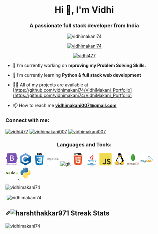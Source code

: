 

<h1 align="center">Hi 👋, I'm Vidhi</h1>
<h3 align="center">A passionate full stack developer from India</h3>

<p align="center"> <img src="https://komarev.com/ghpvc/?username=vidhimakani74&label=Profile%20views&color=0e75b6&style=flat" alt="vidhimakani74" /> </p>

<p align="center"> <a href="https://github.com/ryo-ma/github-profile-trophy"><img src="https://github-profile-trophy.vercel.app/?username=vidhimakani74" alt="vidhimakani74" /></a> </p>

<p align="center"> <a href="https://twitter.com/vidhi477" target="blank"><img src="https://img.shields.io/twitter/follow/vidhi477?logo=twitter&style=for-the-badge" alt="vidhi477" /></a> </p>

- 🔭 I’m currently working on **mproving my Problem Solving Skills.**

- 🌱 I’m currently learning **Python & full stack web development**

- 👨‍💻 All of my projects are available at [https://github.com/vidhimakani74/VidhiMakani_Portfolio](https://github.com/vidhimakani74/VidhiMakani_Portfolio)

- 📫 How to reach me **vidhimakani007@gmail.com**

<h3 align="left">Connect with me:</h3>
<p align="left">
<a href="https://twitter.com/vidhi477" target="blank"><img align="center" src="https://raw.githubusercontent.com/rahuldkjain/github-profile-readme-generator/master/src/images/icons/Social/twitter.svg" alt="vidhi477" height="30" width="40" /></a>
<a href="https://www.codechef.com/users/vidhimakani007" target="blank"><img align="center" src="https://cdn.jsdelivr.net/npm/simple-icons@3.1.0/icons/codechef.svg" alt="vidhimakani007" height="30" width="40" /></a>
<a href="https://www.hackerrank.com/vidhimakani007" target="blank"><img align="center" src="https://raw.githubusercontent.com/rahuldkjain/github-profile-readme-generator/master/src/images/icons/Social/hackerrank.svg" alt="vidhimakani007" height="30" width="40" /></a>
</p>

<h3 align="center">Languages and Tools:</h3>
<p align="left"> <a href="https://getbootstrap.com" target="_blank" rel="noreferrer"> <img src="https://raw.githubusercontent.com/devicons/devicon/master/icons/bootstrap/bootstrap-plain-wordmark.svg" alt="bootstrap" width="40" height="40"/> </a> <a href="https://www.cprogramming.com/" target="_blank" rel="noreferrer"> <img src="https://raw.githubusercontent.com/devicons/devicon/master/icons/c/c-original.svg" alt="c" width="40" height="40"/> </a> <a href="https://www.w3schools.com/css/" target="_blank" rel="noreferrer"> <img src="https://raw.githubusercontent.com/devicons/devicon/master/icons/css3/css3-original-wordmark.svg" alt="css3" width="40" height="40"/> </a> <a href="https://expressjs.com" target="_blank" rel="noreferrer"> <img src="https://raw.githubusercontent.com/devicons/devicon/master/icons/express/express-original-wordmark.svg" alt="express" width="40" height="40"/> </a> <a href="https://git-scm.com/" target="_blank" rel="noreferrer"> <img src="https://www.vectorlogo.zone/logos/git-scm/git-scm-icon.svg" alt="git" width="40" height="40"/> </a> <a href="https://www.w3.org/html/" target="_blank" rel="noreferrer"> <img src="https://raw.githubusercontent.com/devicons/devicon/master/icons/html5/html5-original-wordmark.svg" alt="html5" width="40" height="40"/> </a> <a href="https://www.java.com" target="_blank" rel="noreferrer"> <img src="https://raw.githubusercontent.com/devicons/devicon/master/icons/java/java-original.svg" alt="java" width="40" height="40"/> </a> <a href="https://developer.mozilla.org/en-US/docs/Web/JavaScript" target="_blank" rel="noreferrer"> <img src="https://raw.githubusercontent.com/devicons/devicon/master/icons/javascript/javascript-original.svg" alt="javascript" width="40" height="40"/> </a> <a href="https://www.linux.org/" target="_blank" rel="noreferrer"> <img src="https://raw.githubusercontent.com/devicons/devicon/master/icons/linux/linux-original.svg" alt="linux" width="40" height="40"/> </a> <a href="https://www.mongodb.com/" target="_blank" rel="noreferrer"> <img src="https://raw.githubusercontent.com/devicons/devicon/master/icons/mongodb/mongodb-original-wordmark.svg" alt="mongodb" width="40" height="40"/> </a> <a href="https://www.mysql.com/" target="_blank" rel="noreferrer"> <img src="https://raw.githubusercontent.com/devicons/devicon/master/icons/mysql/mysql-original-wordmark.svg" alt="mysql" width="40" height="40"/> </a> <a href="https://nodejs.org" target="_blank" rel="noreferrer"> <img src="https://raw.githubusercontent.com/devicons/devicon/master/icons/nodejs/nodejs-original-wordmark.svg" alt="nodejs" width="40" height="40"/> </a> <a href="https://www.python.org" target="_blank" rel="noreferrer"> <img src="https://raw.githubusercontent.com/devicons/devicon/master/icons/python/python-original.svg" alt="python" width="40" height="40"/> </a> </p>

<p><img align="center" src="https://github-readme-stats.vercel.app/api/top-langs?username=vidhimakani74&show_icons=true&locale=en&layout=compact" alt="vidhimakani74" /></p>

<p>&nbsp;<img align="center" src="https://github-readme-stats.vercel.app/api?username=vidhimakani74&show_icons=true&locale=en" alt="vidhimakani74" /></p>
<h2 dir="auto"><a id="user-content--streak-stats" class="anchor" aria-hidden="true" href="#-streak-stats"><svg class="octicon octicon-link" viewBox="0 0 16 16" version="1.1" width="16" height="16" aria-hidden="true"><path fill-rule="evenodd" d="M7.775 3.275a.75.75 0 001.06 1.06l1.25-1.25a2 2 0 112.83 2.83l-2.5 2.5a2 2 0 01-2.83 0 .75.75 0 00-1.06 1.06 3.5 3.5 0 004.95 0l2.5-2.5a3.5 3.5 0 00-4.95-4.95l-1.25 1.25zm-4.69 9.64a2 2 0 010-2.83l2.5-2.5a2 2 0 012.83 0 .75.75 0 001.06-1.06 3.5 3.5 0 00-4.95 0l-2.5 2.5a3.5 3.5 0 004.95 4.95l1.25-1.25a.75.75 0 00-1.06-1.06l-1.25 1.25a2 2 0 01-2.83 0z"></path></svg></a><animated-image data-catalyst="" style="width: 40px;"><a target="_blank" rel="noopener noreferrer nofollow" href="https://camo.githubusercontent.com/cf4c1b6af7ee1a0d4e40f40bc57fc9813f3f9a38e450a61e95cefd8981a77641/68747470733a2f2f632e74656e6f722e636f6d2f62483571585541756b346b414141414d2f666972652e676966" data-target="animated-image.originalLink"><img src="https://camo.githubusercontent.com/cf4c1b6af7ee1a0d4e40f40bc57fc9813f3f9a38e450a61e95cefd8981a77641/68747470733a2f2f632e74656e6f722e636f6d2f62483571585541756b346b414141414d2f666972652e676966" alt="harshthakkar971" data-canonical-src="https://c.tenor.com/bH5qXUAuk4kAAAAM/fire.gif" style="max-width: 100%; display: inline-block;" data-target="animated-image.originalImage"></a>
      <span class="AnimatedImagePlayer" data-target="animated-image.player" hidden="">
        <a data-target="animated-image.replacedLink" class="AnimatedImagePlayer-images" href="https://camo.githubusercontent.com/cf4c1b6af7ee1a0d4e40f40bc57fc9813f3f9a38e450a61e95cefd8981a77641/68747470733a2f2f632e74656e6f722e636f6d2f62483571585541756b346b414141414d2f666972652e676966" target="_blank">
          <span data-target="animated-image.imageContainer">
            <img data-target="animated-image.replacedImage" alt="harshthakkar971" class="AnimatedImagePlayer-animatedImage" src="https://camo.githubusercontent.com/cf4c1b6af7ee1a0d4e40f40bc57fc9813f3f9a38e450a61e95cefd8981a77641/68747470733a2f2f632e74656e6f722e636f6d2f62483571585541756b346b414141414d2f666972652e676966" style="display: block; opacity: 1;">
          <canvas class="AnimatedImagePlayer-stillImage" aria-hidden="true" width="40" height="40"></canvas></span>
        </a>
        <button data-target="animated-image.imageButton" class="AnimatedImagePlayer-images" tabindex="-1" aria-label="Play harshthakkar971"></button>
        <span class="AnimatedImagePlayer-controls" data-target="animated-image.controls">
          <button data-target="animated-image.playButton" class="AnimatedImagePlayer-button" aria-label="Play harshthakkar971">
            <svg aria-hidden="true" focusable="false" class="octicon icon-play" width="16" height="16" viewBox="0 0 16 16" fill="none" xmlns="http://www.w3.org/2000/svg">
              <path d="M4 13.5427V2.45734C4 1.82607 4.69692 1.4435 5.2295 1.78241L13.9394 7.32507C14.4334 7.63943 14.4334 8.36057 13.9394 8.67493L5.2295 14.2176C4.69692 14.5565 4 14.1739 4 13.5427Z">
            </path></svg>
            <svg aria-hidden="true" focusable="false" class="octicon icon-pause" width="16" height="16" viewBox="0 0 16 16" xmlns="http://www.w3.org/2000/svg">
              <rect x="4" y="2" width="3" height="12" rx="1"></rect>
              <rect x="9" y="2" width="3" height="12" rx="1"></rect>
            </svg>
          </button>
          <a data-target="animated-image.openButton" aria-label="Open harshthakkar971 in new window" class="AnimatedImagePlayer-button" href="https://camo.githubusercontent.com/cf4c1b6af7ee1a0d4e40f40bc57fc9813f3f9a38e450a61e95cefd8981a77641/68747470733a2f2f632e74656e6f722e636f6d2f62483571585541756b346b414141414d2f666972652e676966" target="_blank">
            <svg aria-hidden="true" class="octicon" xmlns="http://www.w3.org/2000/svg" viewBox="0 0 16 16" width="16" height="16">
              <path fill-rule="evenodd" d="M10.604 1h4.146a.25.25 0 01.25.25v4.146a.25.25 0 01-.427.177L13.03 4.03 9.28 7.78a.75.75 0 01-1.06-1.06l3.75-3.75-1.543-1.543A.25.25 0 0110.604 1zM3.75 2A1.75 1.75 0 002 3.75v8.5c0 .966.784 1.75 1.75 1.75h8.5A1.75 1.75 0 0014 12.25v-3.5a.75.75 0 00-1.5 0v3.5a.25.25 0 01-.25.25h-8.5a.25.25 0 01-.25-.25v-8.5a.25.25 0 01.25-.25h3.5a.75.75 0 000-1.5h-3.5z"></path>
            </svg>
          </a>
        </span>
      </span></animated-image> Streak Stats</h2>
<p><img align="center" src="https://github-readme-streak-stats.herokuapp.com/?user=vidhimakani74&" alt="vidhimakani74" /></p>


<!--
**vidhimakani74/vidhimakani74** is a ✨ _special_ ✨ repository because its `README.md` (this file) appears on your GitHub profile.

Here are some ideas to get you started:

- 🔭 I’m currently working on ...
- 🌱 I’m currently learning java.
- 👯 I’m looking to collaborate on ...
- 🤔 I’m looking for help with ...
- 💬 Ask me about ...
- 📫 How to reach me: ...
- 😄 Pronouns: she/her
- ⚡ Fun fact: ...
-->
